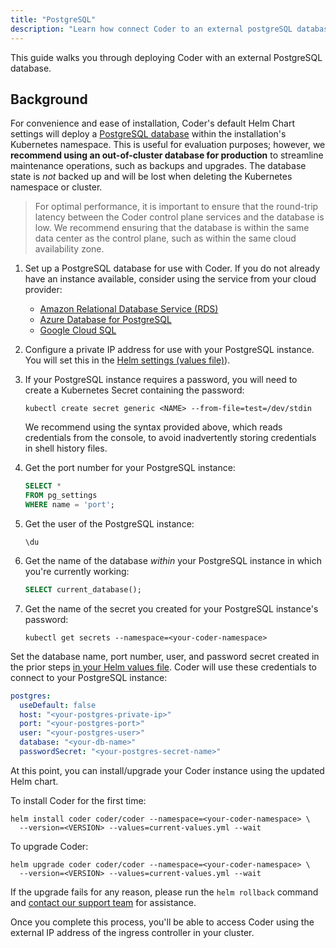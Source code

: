 ```yaml
---
title: "PostgreSQL"
description: "Learn how connect Coder to an external postgreSQL database."
---
```


This guide walks you through deploying Coder with an external PostgreSQL
database.

## Background

For convenience and ease of installation, Coder's default Helm Chart settings
will deploy a [PostgreSQL database](https://www.postgresql.org/) within the
installation's Kubernetes namespace. This is useful for evaluation purposes;
however, we **recommend using an out-of-cluster database for production** to
streamline maintenance operations, such as backups and upgrades. The database
state is *not* backed up and will be lost when deleting the Kubernetes namespace
or cluster.

> For optimal performance, it is important to ensure that the round-trip latency
> between the Coder control plane services and the database is low. We recommend
> ensuring that the database is within the same data center as the control
> plane, such as within the same cloud availability zone.

1. Set up a PostgreSQL database for use with Coder. If you do not already have
   an instance available, consider using the service from your cloud provider:

   - [Amazon Relational Database Service (RDS)](https://aws.amazon.com/rds/)
   - [Azure Database for PostgreSQL](https://azure.microsoft.com/en-us/services/postgresql/)
   - [Google Cloud SQL](https://cloud.google.com/sql)

1. Configure a private IP address for use with your PostgreSQL instance. You
   will set this in the [Helm settings (values file)](../admin/helm-charts.md)).

1. If your PostgreSQL instance requires a password, you will need to create a
   Kubernetes Secret containing the password:

   ```console
   kubectl create secret generic <NAME> --from-file=test=/dev/stdin
   ```

   We recommend using the syntax provided above, which reads credentials from
   the console, to avoid inadvertently storing credentials in shell history
   files.

1. Get the port number for your PostgreSQL instance:

   ```sql
   SELECT *
   FROM pg_settings
   WHERE name = 'port';
   ```

1. Get the user of the PostgreSQL instance:

   ```plaintext
   \du
   ```

1. Get the name of the database *within* your PostgreSQL instance in which
   you're currently working:

   ```sql
   SELECT current_database();
   ```

1. Get the name of the secret you created for your PostgreSQL instance's
   password:

   ```console
   kubectl get secrets --namespace=<your-coder-namespace>
   ```

Set the database name, port number, user, and password secret created in the
prior steps [in your Helm values file](../admin/helm-charts.md). Coder will use
these credentials to connect to your PostgreSQL instance:

```yaml
postgres:
  useDefault: false
  host: "<your-postgres-private-ip>"
  port: "<your-postgres-port>"
  user: "<your-postgres-user>"
  database: "<your-db-name>"
  passwordSecret: "<your-postgres-secret-name>"
```

At this point, you can install/upgrade your Coder instance using the updated
Helm chart.

To install Coder for the first time:

```console
helm install coder coder/coder --namespace=<your-coder-namespace> \
  --version=<VERSION> --values=current-values.yml --wait
```

To upgrade Coder:

```console
helm upgrade coder coder/coder --namespace=<your-coder-namespace> \
  --version=<VERSION> --values=current-values.yml --wait
```

If the upgrade fails for any reason, please run the `helm rollback` command and
[contact our support team](../../feedback.md) for assistance.

Once you complete this process, you'll be able to access Coder using the
external IP address of the ingress controller in your cluster.
